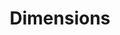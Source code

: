 ---
bigquery: https://console.cloud.google.com/bigquery?p=covid-19-dimensions-ai&page=table&d=data&t=publications
contributors: Digital Science, https://www.digital-science.com/
cost: Free for personal, non-commercial use.
description: Dimensions contains more than 100 million publications, ranging from
  articles published in scholarly journals, books and book chapters, to preprints
  and conference proceedings. All publications are contextualized with linked data
  sets, funding, publications, patents, clinical trials, and policy documents. You
  can also view associated categories, funders, institutions, and researcher profiles.
documentation: https://docs.dimensions.ai/bigquery/index.html
last_edit: Mon, 04 Apr 2022 19:04:00 GMT
location: https://www.dimensions.ai/products/free/
maintained_by: Digital Science, https://www.digital-science.com/
schema_fields: '[''date_inserted'', ''researcher_ids'', ''citations'', ''doi'', ''year'',
  ''funding_gbp'', ''pages'', ''grant_number'', ''category_hra'', ''gender'', ''labels'',
  ''resulting_publication_doi'', ''phase'', ''active_years'', ''repository_url'',
  ''acronyms'', ''funding_details'', ''priority_year'', ''language'', ''publication_year'',
  ''date_online'', ''concepts'', ''clinical_trial_ids'', ''type'', ''email_address'',
  ''embargo_date'', ''inventor_names'', ''cpc'', ''current_assignee'', ''date_print'',
  ''category_icrp_ct'', ''funding_aud'', ''linkout'', ''research_orgs'', ''reference_ids'',
  ''research_org_city_names'', ''mesh_terms'', ''registry'', ''date'', ''date_modified'',
  ''funder_orgs'', ''date_normal'', ''source_id'', ''expiration_year'', ''funder_org_countries'',
  ''current_assignee_orgs'', ''category_bra'', ''funding_amount'', ''publication_date'',
  ''description'', ''pmid'', ''editors'', ''funding_cny'', ''category_hrcs_hc'', ''conditions'',
  ''associated_grant_ids'', ''altmetrics'', ''application_number'', ''journal'', ''aliases'',
  ''cited_by_ids'', ''proceedings_title'', ''funder_org_acronyms'', ''publication_ids'',
  ''funder_org_cities'', ''assignee_orgs'', ''subtitles'', ''category_sdg'', ''brief_title'',
  ''family_count'', ''metrics'', ''open_access_categories_v2'', ''categories'', ''established'',
  ''associated_publication_doi'', ''repository_id'', ''funder_countries'', ''end_year'',
  ''funder_org_state_codes'', ''filing_status'', ''family_id'', ''research_org_state_codes'',
  ''granted_date'', ''patent_ids'', ''research_org_state_names'', ''priority_date'',
  ''created_date'', ''interventions'', ''assignee_countries'', ''publisher'', ''associated_publication_id'',
  ''category_for'', ''funding_chf'', ''wikipedia_url'', ''jurisdiction'', ''start_date'',
  ''original_title'', ''conference'', ''filing_year'', ''mesh_headings'', ''legal_events'',
  ''citation_string'', ''funding_usd'', ''associated_publication_arxiv_id'', ''pmcid'',
  ''supporting_grant_ids'', ''foa_number'', ''relationships'', ''original_assignee_orgs'',
  ''repository_name'', ''citations_count'', ''issue'', ''kind'', ''expiration_date'',
  ''associated_publication_pmid'', ''category_icrp_cso'', ''external_ids'', ''isbn'',
  ''title'', ''address'', ''funding_jpy'', ''end_date'', ''current_assignee_countries'',
  ''abstract'', ''funding_cad'', ''ipcr'', ''organisation_details'', ''eisbn'', ''original_abstract'',
  ''start_year'', ''volume'', ''links'', ''filing_date'', ''journal_lists'', ''book_series_title'',
  ''investigators'', ''category_hrcs_rac'', ''legal_status'', ''original_assignee_countries'',
  ''category_uoa'', ''id'', ''acknowledgements'', ''funding_currency'', ''types'',
  ''date_imported_gbq'', ''authors'', ''acronym'', ''book_title'', ''funder_org'',
  ''category_rcdc'', ''status'', ''arxiv_id'', ''name'', ''parent_id'', ''research_org_country_names'',
  ''open_access_categories'', ''research_org_countries'', ''funding_eur'', ''granted_year'',
  ''research_org_cities'', ''original_assignee'', ''funding_nzd'', ''family_members_ids'',
  ''license'', ''resulting_publication_ids'']'
shortname: dimensions
tags:
- scholarly literature
- patents
- funding
- clinical trials
- academic profiles
terms_of_use: 'Use of both the Dimensions COVID-19 dataset and full Dimensions dataset
  are subject to the Dimensions Terms of use: https://www.dimensions.ai/policies-terms-legal '
title: Dimensions
uuid: dcff88bd-fe6b-4fdb-8159-809bf9d7bc1c
---